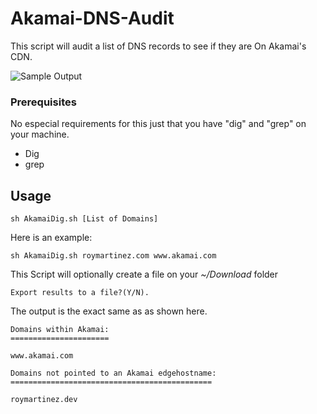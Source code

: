 # Akamai-DNS-Audit
This script will audit a list of DNS records to see if they are On Akamai's CDN.

![Sample Output](https://raw.githubusercontent.com/roymartinezblanco/AkamaiDNSAudit/master/assets/sampleOutput.png)

### Prerequisites
No especial requirements for this just that you have "dig" and "grep" on your machine.
* Dig
* grep

## Usage
```
sh AkamaiDig.sh [List of Domains]
````
Here is an example:

```
sh AkamaiDig.sh roymartinez.com www.akamai.com
```

This Script will optionally create a file on your *~/Download* folder
```
Export results to a file?(Y/N).
```

The output is the exact same as as shown here.
```
Domains within Akamai:
======================

www.akamai.com

Domains not pointed to an Akamai edgehostname:
=============================================

roymartinez.dev
```
